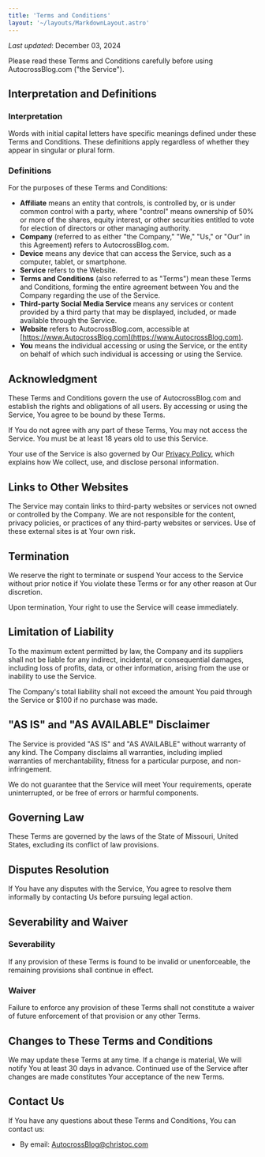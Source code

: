 ```yaml
---
title: 'Terms and Conditions'
layout: '~/layouts/MarkdownLayout.astro'
---
```


_Last updated_: December 03, 2024

Please read these Terms and Conditions carefully before using AutocrossBlog.com ("the Service").

## Interpretation and Definitions

### Interpretation

Words with initial capital letters have specific meanings defined under these Terms and Conditions. These definitions apply regardless of whether they appear in singular or plural form.

### Definitions

For the purposes of these Terms and Conditions:

- **Affiliate** means an entity that controls, is controlled by, or is under common control with a party, where "control" means ownership of 50% or more of the shares, equity interest, or other securities entitled to vote for election of directors or other managing authority.
- **Company** (referred to as either "the Company," "We," "Us," or "Our" in this Agreement) refers to AutocrossBlog.com.
- **Device** means any device that can access the Service, such as a computer, tablet, or smartphone.
- **Service** refers to the Website.
- **Terms and Conditions** (also referred to as "Terms") mean these Terms and Conditions, forming the entire agreement between You and the Company regarding the use of the Service.
- **Third-party Social Media Service** means any services or content provided by a third party that may be displayed, included, or made available through the Service.
- **Website** refers to AutocrossBlog.com, accessible at [https://www.AutocrossBlog.com](https://www.AutocrossBlog.com).
- **You** means the individual accessing or using the Service, or the entity on behalf of which such individual is accessing or using the Service.

## Acknowledgment

These Terms and Conditions govern the use of AutocrossBlog.com and establish the rights and obligations of all users. By accessing or using the Service, You agree to be bound by these Terms.

If You do not agree with any part of these Terms, You may not access the Service. You must be at least 18 years old to use this Service.

Your use of the Service is also governed by Our [Privacy Policy](https://www.AutocrossBlog.com/privacy-policy), which explains how We collect, use, and disclose personal information.

## Links to Other Websites

The Service may contain links to third-party websites or services not owned or controlled by the Company. We are not responsible for the content, privacy policies, or practices of any third-party websites or services. Use of these external sites is at Your own risk.

## Termination

We reserve the right to terminate or suspend Your access to the Service without prior notice if You violate these Terms or for any other reason at Our discretion.

Upon termination, Your right to use the Service will cease immediately.

## Limitation of Liability

To the maximum extent permitted by law, the Company and its suppliers shall not be liable for any indirect, incidental, or consequential damages, including loss of profits, data, or other information, arising from the use or inability to use the Service.

The Company's total liability shall not exceed the amount You paid through the Service or $100 if no purchase was made.

## "AS IS" and "AS AVAILABLE" Disclaimer

The Service is provided "AS IS" and "AS AVAILABLE" without warranty of any kind. The Company disclaims all warranties, including implied warranties of merchantability, fitness for a particular purpose, and non-infringement. 

We do not guarantee that the Service will meet Your requirements, operate uninterrupted, or be free of errors or harmful components.

## Governing Law

These Terms are governed by the laws of the State of Missouri, United States, excluding its conflict of law provisions.

## Disputes Resolution

If You have any disputes with the Service, You agree to resolve them informally by contacting Us before pursuing legal action.

## Severability and Waiver

### Severability

If any provision of these Terms is found to be invalid or unenforceable, the remaining provisions shall continue in effect.

### Waiver

Failure to enforce any provision of these Terms shall not constitute a waiver of future enforcement of that provision or any other Terms.

## Changes to These Terms and Conditions

We may update these Terms at any time. If a change is material, We will notify You at least 30 days in advance. Continued use of the Service after changes are made constitutes Your acceptance of the new Terms.

## Contact Us

If You have any questions about these Terms and Conditions, You can contact us:

- By email: AutocrossBlog@christoc.com
